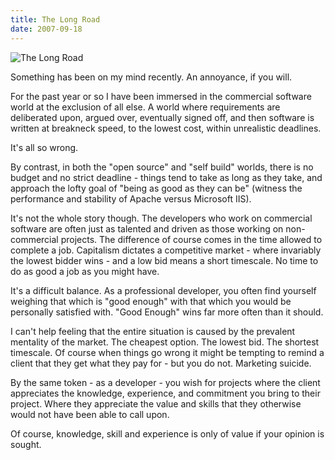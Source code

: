 ```yaml
---
title: The Long Road
date: 2007-09-18
---
```


![The Long Road](https://source.unsplash.com/X6cChncECA8/1600x900)

Something has been on my mind recently. An annoyance, if you will.

For the past year or so I have been immersed in the commercial software world at the exclusion of all else. A world where requirements are deliberated upon, argued over, eventually signed off, and then software is written at breakneck speed, to the lowest cost, within unrealistic deadlines.

It's all so wrong.

By contrast, in both the "open source" and "self build" worlds, there is no budget and no strict deadline - things tend to take as long as they take, and approach the lofty goal of "being as good as they can be" (witness the performance and stability of Apache versus Microsoft IIS).

It's not the whole story though. The developers who work on commercial software are often just as talented and driven as those working on non-commercial projects. The difference of course comes in the time allowed to complete a job. Capitalism dictates a competitive market - where invariably the lowest bidder wins - and a low bid means a short timescale. No time to do as good a job as you might have.

It's a difficult balance. As a professional developer, you often find yourself weighing that which is "good enough" with that which you would be personally satisfied with. "Good Enough" wins far more often than it should.

I can't help feeling that the entire situation is caused by the prevalent mentality of the market. The cheapest option. The lowest bid. The shortest timescale. Of course when things go wrong it might be tempting to remind a client that they get what they pay for - but you do not. Marketing suicide.

By the same token - as a developer - you wish for projects where the client appreciates the knowledge, experience, and commitment you bring to their project. Where they appreciate the value and skills that they otherwise would not have been able to call upon.

Of course, knowledge, skill and experience is only of value if your opinion is sought.